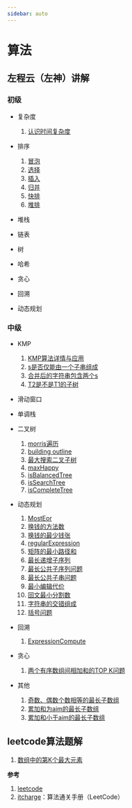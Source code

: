 ```yaml
---
sidebar: auto
---
```

<!-- [[TOC]] -->
# 算法

## 左程云（左神）讲解
### 初级
- 复杂度
   1. [认识时间复杂度](./zuochengyun/complexity)
  
- 排序
   1. [冒泡](./zuochengyun/bubble)
   2. [选择](./zuochengyun/select)
   3. [插入](./zuochengyun/insert)
   4. [归并](./zuochengyun/merge)
   5. [快排](./zuochengyun/quick)
   6. [堆排](./zuochengyun/heap) 

- 堆栈
- 链表
- 树
- 哈希
- 贪心
- 回溯
- 动态规划

### 中级
- KMP
  1. [KMP算法详情与应用](./zuochengyun/kmp.md)
  2. [s是否仅能由一个子串组成](./zuochengyun/madeOfOneSubstr.md)
  3. [合并后的字符串包含两个s](./zuochengyun/suppleString.md)
  4. [T2是不是T1的子树](./zuochengyun/isSubtree.md)
   
- 滑动窗口
- 单调栈
- 二叉树
   1. [morris遍历](./zuochengyun/morris.md)
   2. [building outline](./zuochengyun/buildingOutline.md)
   3. [最大搜索二叉子树](./zuochengyun/maxBST.md)
   4. [maxHappy](./zuochengyun/maxHappy.md)
   5. [isBalancedTree](./zuochengyun/isBalancedTree.md)
   6. [isSearchTree](./zuochengyun/isSearchTree.md)
   7. [isCompleteTree](./zuochengyun/isCompleteTree.md)
  
- 动态规划
   1. [MostEor](./zuochengyun/mostEor.md)
   2. [换钱的方法数](./zuochengyun/coinWays.md)
   3. [换钱的最少钱张](./zuochengyun/coinCountMin.md)
   4. [regularExpression](./zuochengyun/regularExpression.md)
   5. [矩阵的最小路径和](./zuochengyun/smallPath.md)
   6. [最长递增子序列](./zuochengyun/longestIncreaseSubsequence.md)
   7. [最长公共子序列问题](./zuochengyun/longestCommonSubsequence.md)
   8. [最长公共子串问题](./zuochengyun/longestCommonSubstr.md)
   9.  [最小编辑代价](./zuochengyun/leastEditCost.md)
   10. [回文最小分割数](./zuochengyun/smallestCut.md)
   11. [字符串的交错组成](./zuochengyun/intersectCompose.md)
   12. [括号问题](./zuochengyun/validMaxLen.md)

- 回溯
   1. [ExpressionCompute](./zuochengyun/expressionCompute.md)

- 贪心
   1. [两个有序数组间相加和的TOP K问题](./zuochengyun/topKOfArraySum.md)
  
- 其他
   1. [奇数、偶数个数相等的最长子数组](./zuochengyun/longestSubarrayOfEqualParity.md)
   2. [累加和为aim的最长子数组](./zuochengyun/longestSubarraySum.md)
   3. [累加和小于aim的最长子数组](./zuochengyun/longestSubarrayLessSum.md)

## leetcode算法题解
1. [数组中的第K个最大元素](./leetcode/L0215KthLargestInArray.md)

**参考**
1. [leetcode](https://leetcode.cn/)
2. [itcharge](https://algo.itcharge.cn/)：算法通关手册（LeetCode）